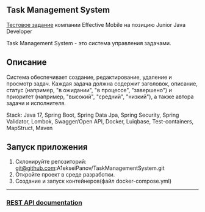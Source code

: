 Task Management System
-----------------------------

[Тестовое задание]() компании Effective Mobile на позицию Junior Java
Developer

Task Management System - это система управления задачами.

## Описание
Система обеспечивает создание, редактирование, удаление и просмотр задач. Каждая задача
должна содержит заголовок, описание, статус (например, "в ожидании", "в процессе",
"завершено") и приоритет (например, "высокий", "средний", "низкий"), а также автора задачи
и исполнителя.

Stack: Java 17, Spring Boot, Spring Data Jpa, Spring Security, Spring Validator,
Lombok, Swagger/Open API, Docker, Luiqbase, Test-containers, MapStruct, Maven
## Запуск приложения

1. Склонируйте репозиторий:
   git@github.com:A1ekseiPanov/TaskManagementSystem.git
2. Откройте проект в среде разработки.
3. Создание и запуск контейнеров(файл docker-compose.yml)
-----------------------------

### [REST API documentation](http://localhost:8080/swagger-ui/index.html)
